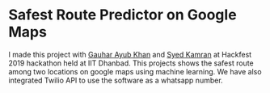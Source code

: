 # Safest Route Predictor on Google Maps
I made this project with [Gauhar Ayub Khan](https://github.com/gauharayub) and [Syed Kamran](https://github.com/skamranahmed) at Hackfest 2019 hackathon held at IIT Dhanbad. This projects shows the safest route among two locations on google maps using machine learning. We have also integrated Twilio API to use the software as a whatsapp number.
